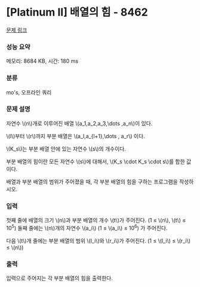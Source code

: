 # [Platinum II] 배열의 힘 - 8462 

[문제 링크](https://www.acmicpc.net/problem/8462) 

### 성능 요약

메모리: 8684 KB, 시간: 180 ms

### 분류

mo's, 오프라인 쿼리

### 문제 설명

<p>자연수 \(n\)개로 이루어진 배열 \(a_1,a_2,a_3,\dots ,a_n\)이 있다.</p>

<p>\(l\)부터 \(r\)까지 부분 배열은 \(a_l,a_{l+1},\dots , a_r\) 이다.</p>

<p>\(K_s\)는 부분 배열 안에 있는 자연수 \(s\)의 개수이다.</p>

<p>부분 배열의 힘이란 모든 자연수 \(s\)에 대해서, \(K_s \cdot K_s \cdot s\)를 합한 값이다.</p>

<p>배열과 부분 배열의 범위가 주어졌을 때, 각 부분 배열의 힘을 구하는 프로그램을 작성하시오.</p>

### 입력 

 <p>첫째 줄에 배열의 크기 \(n\)과 부분 배열의 개수 \(t\)가 주어진다. (1 ≤ \(n\), \(t\) ≤ 10<sup>5</sup>) 둘째 줄에는 \(n\)개의 자연수 \(a_i\) (1 ≤ \(a_i\) ≤ 10<sup>6</sup>) 가 주어진다.</p>

<p>다음 \(t\)개 줄에는 부분 배열의 범위 \(l_i\)와 \(r_i\)가 주어진다. (1 ≤ \(l_i\) ≤ \(r_i\) ≤ \(n\))</p>

### 출력 

 <p>입력으로 주어지는 각 부분 배열의 힘을 출력한다.</p>

